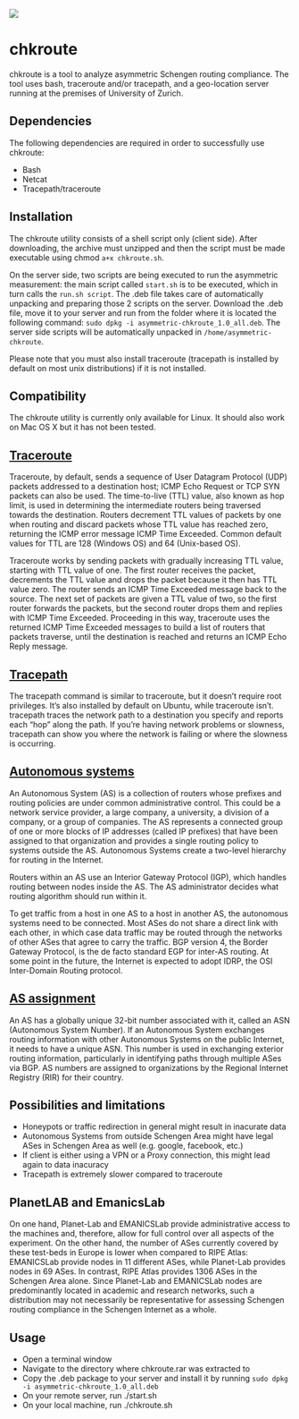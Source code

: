 ![](http://www.fp7-flamingo.eu/wp-content/uploads/2014/12/flamingo.png)

# chkroute

chkroute is a tool to analyze asymmetric Schengen routing compliance. The tool uses bash, traceroute and/or tracepath, and a geo-location server running at the premises of University of Zurich.

## Dependencies

The following dependencies are required in order to successfully use chkroute:

* Bash
* Netcat
* Tracepath/traceroute

## Installation

The chkroute utility consists of a shell script only (client side). After downloading, the archive must unzipped and then the script must be made executable using chmod ```a+x chkroute.sh```.

On the server side, two scripts are being executed to run the asymmetric measurement: the main script called ```start.sh``` is to be executed, which in turn calls the ```run.sh script```. The .deb file takes care of automatically unpacking and preparing those 2 scripts on the server. Download the .deb file, move it to your server and run from the folder where it is located the following command: ```sudo dpkg -i asymmetric-chkroute_1.0_all.deb```. The server side scripts will be automatically unpacked in ```/home/asymmetric-chkroute```.

Please note that you must also install traceroute (tracepath is installed by default on most unix distributions) if it is not installed.

## Compatibility

The chkroute utility is currently only available for Linux. It should also work on Mac OS X but it has not been tested.

## [Traceroute](https://en.wikipedia.org/wiki/Traceroute)

Traceroute, by default, sends a sequence of User Datagram Protocol (UDP) packets addressed to a destination host; ICMP Echo Request or TCP SYN packets can also be used. The time-to-live (TTL) value, also known as hop limit, is used in determining the intermediate routers being traversed towards the destination. Routers decrement TTL values of packets by one when routing and discard packets whose TTL value has reached zero, returning the ICMP error message ICMP Time Exceeded. Common default values for TTL are 128 (Windows OS) and 64 (Unix-based OS).

Traceroute works by sending packets with gradually increasing TTL value, starting with TTL value of one. The first router receives the packet, decrements the TTL value and drops the packet because it then has TTL value zero. The router sends an ICMP Time Exceeded message back to the source. The next set of packets are given a TTL value of two, so the first router forwards the packets, but the second router drops them and replies with ICMP Time Exceeded. Proceeding in this way, traceroute uses the returned ICMP Time Exceeded messages to build a list of routers that packets traverse, until the destination is reached and returns an ICMP Echo Reply message.

## [Tracepath](http://www.howtogeek.com/108511/how-to-work-with-the-network-from-the-linux-terminal-11-commands-you-need-to-know/)

The tracepath command is similar to traceroute, but it doesn’t require root privileges. It’s also installed by default on Ubuntu, while traceroute isn’t. tracepath traces the network path to a destination you specify and reports each “hop” along the path. If you’re having network problems or slowness, tracepath can show you where the network is failing or where the slowness is occurring.

## [Autonomous systems](https://www.cs.rutgers.edu/~pxk/352/notes/autonomous_systems.html)

An Autonomous System (AS) is a collection of routers whose prefixes and routing policies are under common administrative control. This could be a network service provider, a large company, a university, a division of a company, or a group of companies. The AS represents a connected group of one or more blocks of IP addresses (called IP prefixes) that have been assigned to that organization and provides a single routing policy to systems outside the AS. Autonomous Systems create a two-level hierarchy for routing in the Internet.

Routers within an AS use an Interior Gateway Protocol (IGP), which handles routing between nodes inside the AS.  The AS administrator decides what routing algorithm should run within it.

To get traffic from a host in one AS to a host in another AS, the autonomous systems need to be connected. Most ASes do not share a direct link with each other, in which case data traffic may be routed through the networks of other ASes that agree to carry the traffic. BGP version 4, the Border Gateway Protocol, is the de facto standard EGP for inter-AS routing. At some point in the future, the Internet is expected to adopt IDRP, the OSI Inter-Domain Routing protocol.

## [AS assignment](https://www.cs.rutgers.edu/~pxk/352/notes/autonomous_systems.html)

An AS has a globally unique 32-bit number associated with it, called an ASN (Autonomous System Number). If an Autonomous System exchanges routing information with other Autonomous Systems on the public Internet, it needs to have a unique ASN. This number is used in exchanging exterior routing information, particularly in identifying paths through multiple ASes via BGP. AS numbers are assigned to organizations by the Regional Internet Registry (RIR) for their country.

## Possibilities and limitations

* Honeypots or traffic redirection in general might result in inacurate data 
* Autonomous Systems from outside Schengen Area might have legal ASes in Schengen Area as well (e.g. google, facebook, etc.) 
* If client is either using a VPN or a Proxy connection, this might lead again to data inacuracy 
* Tracepath is extremely slower compared to traceroute

## PlanetLAB and EmanicsLab

On one hand, Planet-Lab and EMANICSLab provide administrative access to the machines and, therefore, allow for full control over all aspects of the experiment. On the other hand, the number of ASes currently covered by these test-beds in Europe is lower when compared to RIPE Atlas: EMANICSLab provide nodes in 11 different ASes, while Planet-Lab provides nodes in 69 ASes. In contrast, RIPE Atlas provides 1306 ASes in the Schengen Area alone. Since Planet-Lab and EMANICSLab nodes are predominantly located in academic and research networks, such a distribution may not necessarily be representative for assessing Schengen routing compliance in the Schengen Internet as a whole.

## Usage

* Open a terminal window
* Navigate to the directory where chkroute.rar was extracted to
* Copy the .deb package to your server and install it by running ```sudo dpkg -i asymmetric-chkroute_1.0_all.deb```
* On your remote server, run ./start.sh
* On your local machine, run ./chkroute.sh
